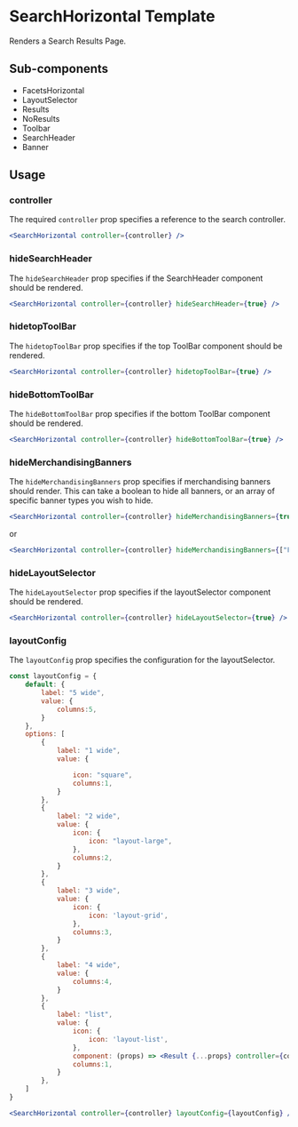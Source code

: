 # SearchHorizontal Template

Renders a Search Results Page.

## Sub-components

- FacetsHorizontal
- LayoutSelector
- Results
- NoResults
- Toolbar
- SearchHeader
- Banner

## Usage

### controller
The required `controller` prop specifies a reference to the search controller.

```jsx
<SearchHorizontal controller={controller} />
```

### hideSearchHeader
The `hideSearchHeader` prop specifies if the SearchHeader component should be rendered.  

```jsx
<SearchHorizontal controller={controller} hideSearchHeader={true} />
```

### hidetopToolBar
The `hidetopToolBar` prop specifies if the top ToolBar component should be rendered.  

```jsx
<SearchHorizontal controller={controller} hidetopToolBar={true} />
```

### hideBottomToolBar
The `hideBottomToolBar` prop specifies if the bottom ToolBar component should be rendered.  

```jsx
<SearchHorizontal controller={controller} hideBottomToolBar={true} />
```


### hideMerchandisingBanners
The `hideMerchandisingBanners` prop specifies if merchandising banners should render. This can take a boolean to hide all banners, or an array of specific banner types you wish to hide. 

```jsx
<SearchHorizontal controller={controller} hideMerchandisingBanners={true} />
```
or

```jsx
<SearchHorizontal controller={controller} hideMerchandisingBanners={["Footer", "Header", "Banner", "left"]} />
```

### hideLayoutSelector
The `hideLayoutSelector` prop specifies if the layoutSelector component should be rendered. 

```jsx
<SearchHorizontal controller={controller} hideLayoutSelector={true} />
```

### layoutConfig
The `layoutConfig` prop specifies the configuration for the layoutSelector.  

```jsx
const layoutConfig = {
    default: {
        label: "5 wide",
        value: {
            columns:5,
        }
    },
    options: [
        {
            label: "1 wide",
            value: {

                icon: "square",
                columns:1,
            }
        },
        {
            label: "2 wide",
            value: {
                icon: {
                    icon: "layout-large",
                },
                columns:2,
            }
        },
        {
            label: "3 wide",
            value: {
                icon: {
                    icon: 'layout-grid',
                },
                columns:3,
            }
        },
        {
            label: "4 wide",
            value: {
                columns:4,
            }
        },
        {
            label: "list",
            value: {
                icon: {
                    icon: 'layout-list',
                },
                component: (props) => <Result {...props} controller={controller} layout={ResultsLayout.list}/>,
                columns:1,
            }
        },
    ]	
}

<SearchHorizontal controller={controller} layoutConfig={layoutConfig} />
```